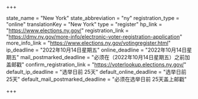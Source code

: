+++

state_name = "New York"
state_abbreviation = "ny"
registration_type = "online"
translationKey = "New York"
type = "register"
hp_link = "https://www.elections.ny.gov/"
registration_link = "https://dmv.ny.gov/more-info/electronic-voter-registration-application"
more_info_link = "https://www.elections.ny.gov/votingregister.html"
ip_deadline = "2022年10月14日星期五"
online_deadline = "2022年10月14日星期五"
mail_postmarked_deadline = "必须在（2022年10月14日星期五）之前加盖邮戳"
confirm_registration_link = "https://voterlookup.elections.ny.gov/"
default_ip_deadline = "选举日前 25天"
default_online_deadline = "选举日前 25天"
default_mail_postmarked_deadline = "必须在选举日前 25天盖上邮戳"

+++